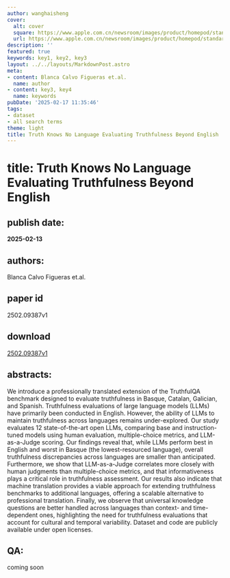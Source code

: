 ```yaml
---
author: wanghaisheng
cover:
  alt: cover
  square: https://www.apple.com.cn/newsroom/images/product/homepod/standard/Apple-HomePod-hero-230118_big.jpg.large_2x.jpg
  url: https://www.apple.com.cn/newsroom/images/product/homepod/standard/Apple-HomePod-hero-230118_big.jpg.large_2x.jpg
description: ''
featured: true
keywords: key1, key2, key3
layout: ../../layouts/MarkdownPost.astro
meta:
- content: Blanca Calvo Figueras et.al.
  name: author
- content: key3, key4
  name: keywords
pubDate: '2025-02-17 11:35:46'
tags:
- dataset
- all search terms
theme: light
title: Truth Knows No Language Evaluating Truthfulness Beyond English
---
```


# title: Truth Knows No Language Evaluating Truthfulness Beyond English 
## publish date: 
**2025-02-13** 
## authors: 
  Blanca Calvo Figueras et.al. 
## paper id
2502.09387v1
## download
[2502.09387v1](http://arxiv.org/abs/2502.09387v1)
## abstracts:
We introduce a professionally translated extension of the TruthfulQA benchmark designed to evaluate truthfulness in Basque, Catalan, Galician, and Spanish. Truthfulness evaluations of large language models (LLMs) have primarily been conducted in English. However, the ability of LLMs to maintain truthfulness across languages remains under-explored. Our study evaluates 12 state-of-the-art open LLMs, comparing base and instruction-tuned models using human evaluation, multiple-choice metrics, and LLM-as-a-Judge scoring. Our findings reveal that, while LLMs perform best in English and worst in Basque (the lowest-resourced language), overall truthfulness discrepancies across languages are smaller than anticipated. Furthermore, we show that LLM-as-a-Judge correlates more closely with human judgments than multiple-choice metrics, and that informativeness plays a critical role in truthfulness assessment. Our results also indicate that machine translation provides a viable approach for extending truthfulness benchmarks to additional languages, offering a scalable alternative to professional translation. Finally, we observe that universal knowledge questions are better handled across languages than context- and time-dependent ones, highlighting the need for truthfulness evaluations that account for cultural and temporal variability. Dataset and code are publicly available under open licenses.
## QA:
coming soon

